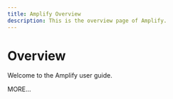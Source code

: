 ```yaml
---
title: Amplify Overview
description: This is the overview page of Amplify.
---
```


# Overview

Welcome to the Amplify user guide.

MORE...

<!--
This is the landing page of the user guide. It should be the first list item in the TOC.md file.

See other user landing pages to get ideas.
-->
